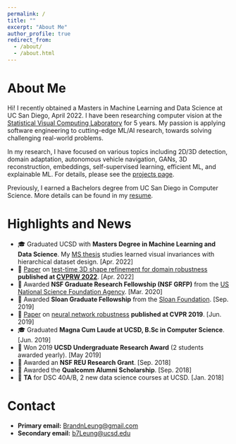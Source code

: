 ```yaml
---
permalink: /
title: ""
excerpt: "About Me"
author_profile: true
redirect_from: 
  - /about/
  - /about.html
---
```


About Me
======
Hi! I recently obtained a Masters in Machine Learning and Data Science at UC San Diego, April 2022. I have been researching computer vision at the [Statistical Visual Computing Laboratory](http://www.svcl.ucsd.edu/) for 5 years. My passion is applying software engineering to cutting-edge ML/AI research, towards solving challenging real-world problems. 

In my research, I have focused on various topics including 2D/3D detection, domain adaptation, autonomous vehicle navigation, GANs, 3D reconstruction, embeddings, self-supervised learning, efficient ML, and explainable ML. For details, please see the [projects page](https://b7leung.github.io/projects/).

Previously, I earned a Bachelors degree from UC San Diego in Computer Science. More details can be found in my [resume](https://b7leung.github.io/files/Resume_Brandon_Leung.pdf).

Highlights and News
======
  *  🎓 Graduated UCSD with **Masters Degree in Machine Learning and Data Science**. My [MS thesis](http://www.svcl.ucsd.edu/projects/3d_odds/Brandon_Leung_MS_Thesis.pdf) studies learned visual invariances with hierarchical dataset design. [Apr. 2022]
  *  📜 [Paper](https://arxiv.org/pdf/2108.09911.pdf) on [test-time 3D shape refinement for domain robustness](https://b7leung.github.io/projects/2_3d-reconstruction-refinement/) **published at [CVPRW 2022](https://sites.google.com/view/l3d-ivu/)**. [Apr. 2022]
  *  🎉 Awarded **NSF Graduate Research Fellowship (NSF GRFP)** from the [US National Science Foundation Agency](https://www.nsfgrfp.org/). [Mar. 2020]
  *  🎉 Awarded **Sloan Graduate Fellowship** from the [Sloan Foundation](https://sloan.org/). [Sep. 2019]
  *  📜 [Paper](https://openaccess.thecvf.com/content_CVPR_2019/papers/Ho_Catastrophic_Childs_Play_Easy_to_Perform_Hard_to_Defend_Adversarial_CVPR_2019_paper.pdf) on [neural network robustness](https://b7leung.github.io/projects/drone-flight-dataset/) **published at CVPR 2019**. [Jun. 2019]
  *  🎓 Graduated **Magna Cum Laude at UCSD, B.Sc in Computer Science**. [Jun. 2019] 
  *  🎉 Won 2019 **UCSD Undergraduate Research Award** (2 students awarded yearly). [May 2019]
  *  🎉 Awarded an **NSF REU Research Grant**. [Sep. 2018]
  *  🎉 Awarded the **Qualcomm Alumni Scholarship**. [Sep. 2018]
  *  🏫 **TA** for DSC 40A/B, 2 new data science courses at UCSD. [Jan. 2018]

Contact
======
  *  **Primary email:** BrandnLeung@gmail.com
  *  **Secondary email:** b7Leung@ucsd.edu

